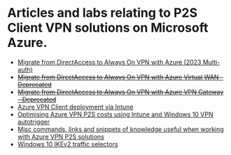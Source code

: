 # Articles and labs relating to P2S Client VPN solutions on Microsoft Azure.

- [Migrate from DirectAccess to Always On VPN with Azure (2023 Multi-auth)](https://github.com/adstuart/azure-vpn-p2s/tree/main/multiauth)
- ~~[Migrate from DirectAccess to Always On VPN with Azure Virtual WAN - Deprecated](https://github.com/adstuart/azure-vpn-p2s/tree/main/vwan-multihub)~~
- ~~[Migrate from DirectAccess to Always On VPN with Azure VPN Gateway - Deprecated](https://github.com/adstuart/azure-vpn-p2s/tree/main/vpngateway-multivnet)~~
- [Azure VPN Client deployment via Intune](https://github.com/adstuart/azure-vpn-p2s/tree/main/intune-azurevpnclient)
- [Optimising Azure VPN P2S costs using Intune and Windows 10 VPN autotrigger](https://github.com/adstuart/azure-vpn-p2s/tree/main/intune-win10-triggers)
- [Misc commands, links and snippets of knowledge useful when working with Azure VPN P2S solutions](https://github.com/adstuart/azure-vpn-p2s/tree/main/misc-cheatsheet)
- [Windows 10 IKEv2 traffic selectors](https://github.com/adstuart/azure-vpn-p2s/tree/main/misc-win10-ikev2-trafficselectors)